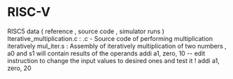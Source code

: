 # RISC-V
RISC5 data ( reference , source code , simulator runs ) 
  Iterative_multiplication.c : .c - Source code of performing multiplication iteratively 
  mul_iter.s : Assembly of iteratively multiplication of two numbers , a0 and s1 will contain results of the operands
  addi    a1, zero, 10  -- edit instruction to change the input values to desired ones and test it !
  addi    a1, zero, 20
